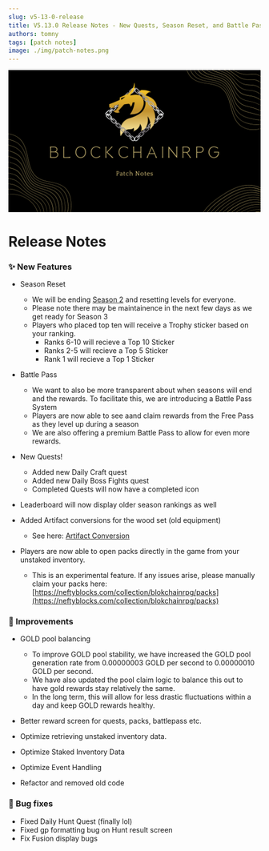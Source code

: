 ```yaml
---
slug: v5-13-0-release
title: V5.13.0 Release Notes - New Quests, Season Reset, and Battle Pass!
authors: tomny
tags: [patch notes]
image: ./img/patch-notes.png
---
```


![Banner](./img/patch-notes.png)

# Release Notes

### ✨ New Features

- Season Reset

  - We will be ending [Season 2](/docs/game-mechanics/level-system/season2) and resetting levels for everyone.
  - Please note there may be maintainence in the next few days as we get ready for Season 3
  - Players who placed top ten will receive a Trophy sticker based on your ranking.
    - Ranks 6-10 will recieve a Top 10 Sticker
    - Ranks 2-5 will recieve a Top 5 Sticker
    - Rank 1 will recieve a Top 1 Sticker

- Battle Pass

  - We want to also be more transparent about when seasons will end and the rewards. To facilitate this, we are introducing a Battle Pass System
  - Players are now able to see aand claim rewards from the Free Pass as they level up during a season
  - We are also offering a premium Battle Pass to allow for even more rewards.

- New Quests!

  - Added new Daily Craft quest
  - Added new Daily Boss Fights quest
  - Completed Quests will now have a completed icon

- Leaderboard will now display older season rankings as well

- Added Artifact conversions for the wood set (old equipment)

  - See here: [Artifact Conversion](/docs/game-mechanics/artifacts/conversion)

- Players are now able to open packs directly in the game from your unstaked inventory.
  - This is an experimental feature. If any issues arise, please manually claim your packs here: [https://neftyblocks.com/collection/blokchainrpg/packs](https://neftyblocks.com/collection/blokchainrpg/packs)

### 🎨 Improvements

- GOLD pool balancing

  - To improve GOLD pool stability, we have increased the GOLD pool generation rate from 0.00000003 GOLD per second to 0.00000010 GOLD per second.
  - We have also updated the pool claim logic to balance this out to have gold rewards stay relatively the same.
  - In the long term, this will allow for less drastic fluctuations within a day and keep GOLD rewards healthy.

- Better reward screen for quests, packs, battlepass etc.

- Optimize retrieving unstaked inventory data.
- Optimize Staked Inventory Data
- Optimize Event Handling
- Refactor and removed old code

### 🐛 Bug fixes

- Fixed Daily Hunt Quest (finally lol)
- Fixed gp formatting bug on Hunt result screen
- Fix Fusion display bugs
